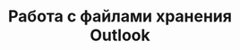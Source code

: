 ---
title: "Работа с файлами хранения Outlook"
url: /ru/java/working-with-outlook-storage-files/
weight: 40
type: docs
---